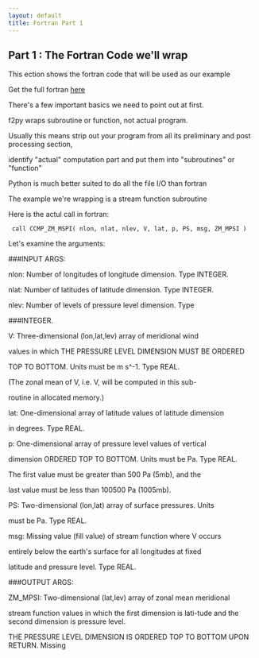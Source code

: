 ```yaml
---
layout: default
title: Fortran Part 1 
---
```


##  Part 1 : The Fortran Code we'll wrap
This ection shows the fortran code that will be used as our example

Get the full fortran [here](media/fortran/sf.f90)

There's a few important basics we need to point out at first.

f2py wraps subroutine or function, not actual program.

Usually this means strip out your program from all its preliminary and post
processing section,

identify "actual" computation part and put them into "subroutines" or
"function"

Python is much better suited to do all the file I/O than fortran

The example we're wrapping is a stream function subroutine

Here is the actul call in fortran:
    
     call CCMP_ZM_MSPI( nlon, nlat, nlev, V, lat, p, PS, msg, ZM_MPSI )

Let's examine the arguments:

###INPUT ARGS:

nlon: Number of longitudes of longitude dimension. Type INTEGER.

nlat: Number of latitudes of latitude dimension. Type INTEGER.

nlev: Number of levels of pressure level dimension. Type

###INTEGER.

V: Three-dimensional (lon,lat,lev) array of meridional wind

values in which THE PRESSURE LEVEL DIMENSION MUST BE ORDERED

TOP TO BOTTOM. Units must be m s^-1. Type REAL.


(The zonal mean of V, i.e. V, will be computed in this sub-

routine in allocated memory.)

lat: One-dimensional array of latitude values of latitude dimension

in degrees. Type REAL.

p: One-dimensional array of pressure level values of vertical

dimension ORDERED TOP TO BOTTOM. Units must be Pa. Type REAL.

The first value must be greater than 500 Pa (5mb), and the

last value must be less than 100500 Pa (1005mb).

PS: Two-dimensional (lon,lat) array of surface pressures. Units

must be Pa. Type REAL.

msg: Missing value (fill value) of stream function where V occurs

entirely below the earth's surface for all longitudes at fixed

latitude and pressure level. Type REAL.

###OUTPUT ARGS:

ZM_MPSI: Two-dimensional (lat,lev) array of zonal mean meridional

stream function values in which the first dimension is lati-tude and the second dimension is pressure level. 

THE PRESSURE LEVEL DIMENSION IS ORDERED TOP TO BOTTOM UPON RETURN. Missing
